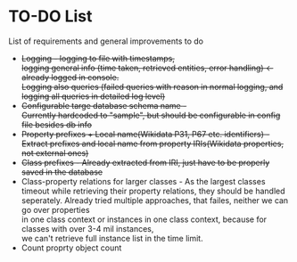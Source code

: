 # TO-DO List
List of requirements and general improvements to do

* ~~Logging - logging to file with timestamps,  
logging general info (time taken, retrieved entities, error handling) <- already logged in console.  
Logging also queries (failed queries with reason in normal logging, and logging all queries in detailed log level)~~
* ~~Configurable targe database schema name -  
Currently hardcoded to "sample", but should be configurable in config file besides db info~~
* ~~Property prefixes + Local name(Wikidata P31, P67 etc. identifiers) - 
Extract prefixes and local name from property IRIs(Wikidata properties, not external ones)~~
* ~~Class prefixes - Already extracted from IRI, just have to be properly saved in the database~~
* Class-property relations for larger classes - As the largest classes timeout while retrieving their property relations,
they should be handled seperately. Already tried multiple approaches, that failes, neither we can go over properties  
in one class context or instances in one class context, because for classes with over 3-4 mil instances,  
we can't retrieve full instance list in the time limit.
* Count proprty object count